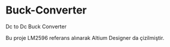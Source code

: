 # Buck-Converter
Dc to Dc Buck Converter


Bu proje LM2596 referans alınarak Altium Designer da çizilmiştir.
